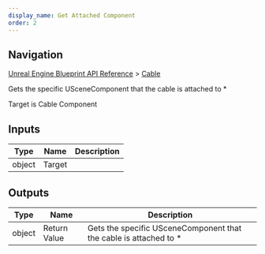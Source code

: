 ```yaml
---
display_name: Get Attached Component
order: 2
---
```

## Navigation

[Unreal Engine Blueprint API Reference](https://dev.epicgames.com/documentation/en-us/unreal-engine/BlueprintAPI) > [Cable](https://dev.epicgames.com/documentation/en-us/unreal-engine/BlueprintAPI/Cable)

Gets the specific USceneComponent that the cable is attached to \*

Target is Cable Component

## Inputs

| Type | Name | Description |
| --- | --- | --- |
| object | Target |  |

## Outputs

| Type | Name | Description |
| --- | --- | --- |
| object | Return Value | Gets the specific USceneComponent that the cable is attached to * |
